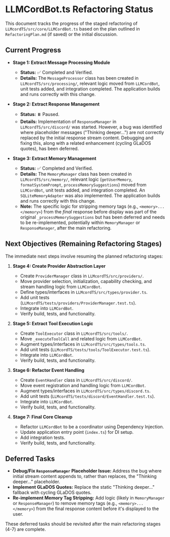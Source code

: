 # LLMCordBot.ts Refactoring Status

This document tracks the progress of the staged refactoring of `LLMcordTS/src/core/LLMCordBot.ts` based on the plan outlined in `RefactoringPlan.md` (if saved) or the initial discussion.

## Current Progress

*   **Stage 1: Extract Message Processing Module**
    *   **Status:** ✅ Completed and Verified.
    *   **Details:** The `MessageProcessor` class has been created in `LLMcordTS/src/processing/`, relevant logic moved from `LLMCordBot`, unit tests added, and integration completed. The application builds and runs correctly with this change.

*   **Stage 2: Extract Response Management**
    *   **Status:** ⏸️ Paused.
    *   **Details:** Implementation of `ResponseManager` in `LLMcordTS/src/discord/` was started. However, a bug was identified where placeholder messages ("Thinking deeper...") are not correctly replaced by the initial response stream content. Debugging and fixing this, along with a related enhancement (cycling GLaDOS quotes), has been deferred.

*   **Stage 3: Extract Memory Management**
    *   **Status:** ✅ Completed and Verified.
    *   **Details:** The `MemoryManager` class has been created in `LLMcordTS/src/memory/`, relevant logic (`getUserMemory`, `formatSystemPrompt`, `processMemorySuggestions`) moved from `LLMCordBot`, unit tests added, and integration completed. An `SQLiteMemoryAdapter` was also implemented. The application builds and runs correctly with this change.
    *   **Note:** The specific logic for stripping memory tags (e.g., `<memory>...</memory>`) from the *final* response before display was part of the original `_processMemorySuggestions` but has been deferred and needs to be re-implemented, potentially within `MemoryManager` or `ResponseManager`, after the main refactoring.

## Next Objectives (Remaining Refactoring Stages)

The immediate next steps involve resuming the planned refactoring stages:

1.  **Stage 4: Create Provider Abstraction Layer**
    *   Create `ProviderManager` class in `LLMcordTS/src/providers/`.
    *   Move provider selection, initialization, capability checking, and stream handling logic from `LLMCordBot`.
    *   Define types/interfaces in `LLMcordTS/src/types/provider.ts`.
    *   Add unit tests (`LLMcordTS/tests/providers/ProviderManager.test.ts`).
    *   Integrate into `LLMCordBot`.
    *   Verify build, tests, and functionality.

2.  **Stage 5: Extract Tool Execution Logic**
    *   Create `ToolExecutor` class in `LLMcordTS/src/tools/`.
    *   Move `_executeToolCall` and related logic from `LLMCordBot`.
    *   Augment types/interfaces in `LLMcordTS/src/types/tools.ts`.
    *   Add unit tests (`LLMcordTS/tests/tools/ToolExecutor.test.ts`).
    *   Integrate into `LLMCordBot`.
    *   Verify build, tests, and functionality.

3.  **Stage 6: Refactor Event Handling**
    *   Create `EventHandler` class in `LLMcordTS/src/discord/`.
    *   Move event registration and handling logic from `LLMCordBot`.
    *   Augment types/interfaces in `LLMcordTS/src/types/discord.ts`.
    *   Add unit tests (`LLMcordTS/tests/discord/EventHandler.test.ts`).
    *   Integrate into `LLMCordBot`.
    *   Verify build, tests, and functionality.

4.  **Stage 7: Final Core Cleanup**
    *   Refactor `LLMCordBot` to be a coordinator using Dependency Injection.
    *   Update application entry point (`index.ts`) for DI setup.
    *   Add integration tests.
    *   Verify build, tests, and functionality.

## Deferred Tasks

*   **Debug/Fix `ResponseManager` Placeholder Issue:** Address the bug where initial stream content appends to, rather than replaces, the "Thinking deeper..." placeholder.
*   **Implement GLaDOS Quotes:** Replace the static "Thinking deeper..." fallback with cycling GLaDOS quotes.
*   **Re-implement Memory Tag Stripping:** Add logic (likely in `MemoryManager` or `ResponseManager`) to remove memory tags (e.g., `<memory>...</memory>`) from the final response content before it's displayed to the user.

These deferred tasks should be revisited after the main refactoring stages (4-7) are complete.